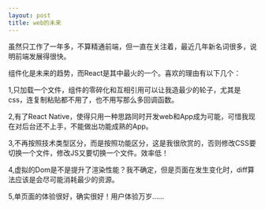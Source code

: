 ```yaml
---
layout: post
title: web的未来
---
```


虽然只工作了一年多，不算精通前端，但一直在关注着，最近几年新名词很多，说明前端发展得很快。

组件化是未来的趋势，而React是其中最火的一个。喜欢的理由有以下几个：

1,只加载一个文件，组件的零碎化和互相引用可以让我造最少的轮子，尤其是css，连复制粘贴都不用了，也不用写那么多回调函数。

2,有了React Native，使得只用一种思路同时开发web和App成为可能，可惜我现在对后台还不上手，不能做出功能成熟的App。

3,不再按照技术类型区分，而是按照功能区分，这是我很欣赏的，否则修改CSS要切换一个文件，修改JS又要切换一个文件。效率低！

4,虚拟的Dom是不是提升了渲染性能？我不确定，但是页面在发生变化时，diff算法应该是会尽可能消耗最少的资源。

5,单页面的体验很好，确实很好！用户体验万岁……
